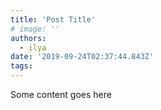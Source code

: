 ```yaml
---
title: 'Post Title'
# image: ''
authors:
  - ilya
date: '2019-09-24T02:37:44.843Z'
tags:
---
```

Some content goes here